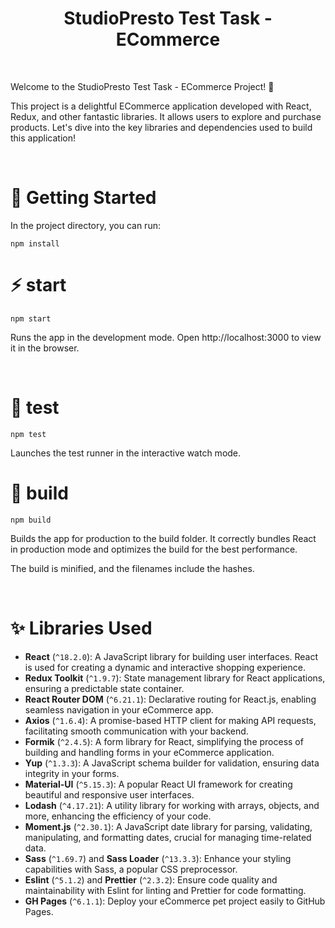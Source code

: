 <h1 align="center">StudioPresto Test Task - ECommerce</h1>

<br />

Welcome to the StudioPresto Test Task - ECommerce Project! 🛒

This project is a delightful ECommerce application developed with React, Redux, and other fantastic libraries. It allows users to explore and purchase products. Let's dive into the key libraries and dependencies used to build this application!

<br />

# 🚀 Getting Started

In the project directory, you can run:

```
npm install
```

# ⚡️ start
```
npm start
```
Runs the app in the development mode.
Open http://localhost:3000 to view it in the browser.

<br />

# 🧪 test
```
npm test
```
Launches the test runner in the interactive watch mode.

# 🦾 build

```
npm build
```

Builds the app for production to the build folder.
It correctly bundles React in production mode and optimizes the build for the best performance.

The build is minified, and the filenames include the hashes.

<br />

# ✨ Libraries Used

- **React** (`^18.2.0`): A JavaScript library for building user interfaces. React is used for creating a dynamic and interactive shopping experience.
- **Redux Toolkit** (`^1.9.7`): State management library for React applications, ensuring a predictable state container.
- **React Router DOM** (`^6.21.1`): Declarative routing for React.js, enabling seamless navigation in your eCommerce app.
- **Axios** (`^1.6.4`): A promise-based HTTP client for making API requests, facilitating smooth communication with your backend.
- **Formik** (`^2.4.5`): A form library for React, simplifying the process of building and handling forms in your eCommerce application.
- **Yup** (`^1.3.3`): A JavaScript schema builder for validation, ensuring data integrity in your forms.
- **Material-UI** (`^5.15.3`): A popular React UI framework for creating beautiful and responsive user interfaces.
- **Lodash** (`^4.17.21`): A utility library for working with arrays, objects, and more, enhancing the efficiency of your code.
- **Moment.js** (`^2.30.1`): A JavaScript date library for parsing, validating, manipulating, and formatting dates, crucial for managing time-related data.
- **Sass** (`^1.69.7`) and **Sass Loader** (`^13.3.3`): Enhance your styling capabilities with Sass, a popular CSS preprocessor.
- **Eslint** (`^5.1.2`) and **Prettier** (`^2.3.2`): Ensure code quality and maintainability with Eslint for linting and Prettier for code formatting.
- **GH Pages** (`^6.1.1`): Deploy your eCommerce pet project easily to GitHub Pages.
